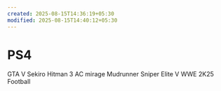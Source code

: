 ```yaml
---
created: 2025-08-15T14:36:19+05:30
modified: 2025-08-15T14:40:12+05:30
---
```


# PS4

GTA V
Sekiro
Hitman 3
AC mirage
Mudrunner
Sniper Elite V
WWE 2K25
Football
